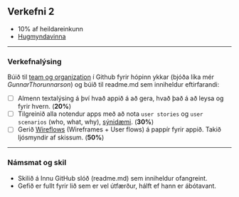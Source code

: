 ## Verkefni 2
- 10% af heildareinkunn
- [Hugmyndavinna](https://github.com/vefforritunII/afangi/blob/main/Hugmyndavinna.md)



---

### Verkefnalýsing 
Búið til [team og organization](https://github.com/collab-uniba/socialcde4eclipse/wiki/How-to-setup-a-GitHub-organization,-project-and-team) í Github fyrir hópinn ykkar (bjóða líka mér _GunnarThorunnarson_) og búið til readme.md sem inniheldur eftirfarandi:

- [ ] Almenn textalýsing á því hvað appið á að gera, hvað það á að leysa og fyrir hvern. (**20%**)
- [ ] Tilgreinið alla notendur apps með að nota `user stories` og `user scenarios` (who, what, why), [sýnidæmi](https://github.com/vefforritunII/V24_Bellaser?tab=readme-ov-file#user-stories). (**30%**)
- [ ] Gerið [Wireflows](https://careerfoundry.com/en/blog/ux-design/user-flows-vs-wireframes/) (Wireframes + User flows) á pappír fyrir appið. Takið ljósmyndir af skissum. (**50%**)

---

### Námsmat og skil
- Skilið á Innu GitHub slóð (readme.md) sem inniheldur ofangreint.
- Gefið er fullt fyrir lið sem er vel útfærður, hálft ef hann er ábótavant.
